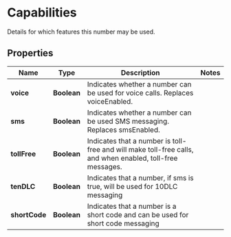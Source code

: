 

# Capabilities

Details for which features this number may be used.

## Properties

Name | Type | Description | Notes
------------ | ------------- | ------------- | -------------
**voice** | **Boolean** | Indicates whether a number can be used for voice calls. Replaces voiceEnabled. | 
**sms** | **Boolean** | Indicates whether a number can be used SMS messaging. Replaces smsEnabled. | 
**tollFree** | **Boolean** | Indicates that a number is toll-free and will make toll-free calls, and when enabled, toll-free messages. | 
**tenDLC** | **Boolean** | Indicates that a number, if sms is true, will be used for 10DLC messaging | 
**shortCode** | **Boolean** | Indicates that a number is a short code and can be used for short code messaging | 



